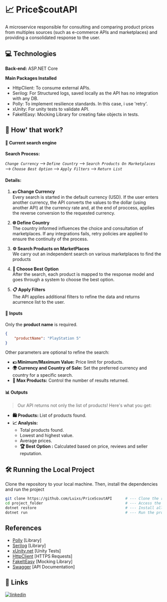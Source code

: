 
# 📈 Price$coutAPI 

A microservice responsible for consulting and comparing product prices from multiples sources (such as e-commerce APIs and marketplaces) and providing a consolidated response to the user.


## 💻 Technologies

**Back-end:** ASP.NET Core

**Main Packages Installed**

* HttpClient: To consume external APIs.
* Serilog: For Structured logs, saved locally as the API has no integration with any DB.
* Polly: To implement resilience standards. In this case, i use 'retry'.
* xUnity: For unity tests to validate API.
* FakeItEasy: Mocking Library for creating fake objects in tests.

## 🚀 How' that work?

#### 🔄 **Current search engine**

**Search Process:**  

*`Change Currency`* ⟶ *`Define Country`* ⟶ *`Search Products On Marketplaces`* ⟶ *`Choose Best Option`* ⟶ *`Apply Filters`* ⟶ *`Return List`*



#### **Details:**
1. **💵 Change Currency**  
   Every search is started in the default currency (USD). If the user enters another currency, the API converts the values to the dollar (using another API) at the currency rate and, at the end of proccess, applies the reverse conversion to the requested currency.

2. **🌐 Define Country**  
   The country informed influences the choice and consultation of marketplaces. If any integrations fails, retry policies are applied to ensure the continuity of the process.

3. **⚙️ Search Products on MarketPlaces**  
   We carry out an independent search on various marketplaces to find the products

4. **🔎 Choose Best Option**  
   After the search, each product is mapped to the response model and goes through a system to choose the best option.

5. **📋 Apply Filters**  
   The API applies additional filters to refine the data and returns acurrence list to the user.


#### 🎯 **Inputs**

Only the **product name** is required.
```json
{
    "productName": "PlayStation 5"
}
```
 Other parameters are optional to refine the search:
- **💵 Minimum/Maximum Value:** Price limit for products.
- **🌍 Currency and Country of Sale:** Set the preferred currency and country for a specific search.
- **🔢 Max Products:** Control the number of results returned.

#### 📊 **Outputs**
> Our API returns not only the list of products! Here's what you get:
- **🛍️ Products:** List of products found.
- **📈 Analysis:**
  - Total products found.
  - Lowest and highest value.
  - Average prices.
  - **🏆 Best Option :** Calculated based on price, reviews and seller reputation.




## 🛠️ Running the Local Project

Clone the repository to your local machine. Then, install the dependencies and run the project

```bash
git clone https://github.com/Luixs/PriceScoutAPI      # --- Clone the repository
cd project_folder                                     # --- Access the main project folder
dotnet restore                                        # --- Install all dependencies
dotnet run                                            # --- Run the project
```
## References

 - [Polly](https://github.com/App-vNext/Polly) [Library]
 - [Serilog](https://serilog.net) [Library]
 - [xUnity.net](https://xunit.net) [Unity Tests]
  - [HttpClient](https://learn.microsoft.com/en-us/dotnet/api/system.net.http.httpclient?view=net-8.0) [HTTPS Requests]
 - [FakeItEasy](https://fakeiteasy.github.io) [Mocking Library]
 - [Swagger](https://learn.microsoft.com/pt-br/aspnet/core/tutorials/web-api-help-pages-using-swagger?view=aspnetcore-8.0) [API Documentation]


## 🔗 Links
[![linkedin](https://img.shields.io/badge/linkedin-0A66C2?style=for-the-badge&logo=linkedin&logoColor=white)](https://www.linkedin.com/in/luis-starlino/)

